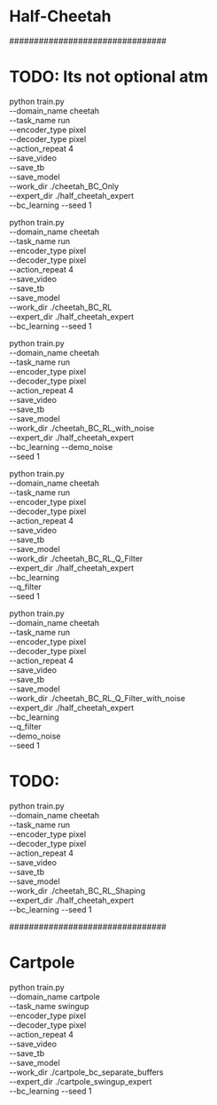 # Half-Cheetah
################################

# TODO: Its not optional atm
python train.py \
    --domain_name cheetah \
    --task_name run \
    --encoder_type pixel \
    --decoder_type pixel \
    --action_repeat 4 \
    --save_video \
    --save_tb \
    --save_model \
    --work_dir ./cheetah_BC_Only \
    --expert_dir ./half_cheetah_expert \
    --bc_learning
    --seed 1


python train.py \
    --domain_name cheetah \
    --task_name run \
    --encoder_type pixel \
    --decoder_type pixel \
    --action_repeat 4 \
    --save_video \
    --save_tb \
    --save_model \
    --work_dir ./cheetah_BC_RL \
    --expert_dir ./half_cheetah_expert \
    --bc_learning
    --seed 1


python train.py \
    --domain_name cheetah \
    --task_name run \
    --encoder_type pixel \
    --decoder_type pixel \
    --action_repeat 4 \
    --save_video \
    --save_tb \
    --save_model \
    --work_dir ./cheetah_BC_RL_with_noise \
    --expert_dir ./half_cheetah_expert \
    --bc_learning
    --demo_noise \
    --seed 1



python train.py \
    --domain_name cheetah \
    --task_name run \
    --encoder_type pixel \
    --decoder_type pixel \
    --action_repeat 4 \
    --save_video \
    --save_tb \
    --save_model \
    --work_dir ./cheetah_BC_RL_Q_Filter \
    --expert_dir ./half_cheetah_expert \
    --bc_learning \
    --q_filter \
    --seed 1


python train.py \
    --domain_name cheetah \
    --task_name run \
    --encoder_type pixel \
    --decoder_type pixel \
    --action_repeat 4 \
    --save_video \
    --save_tb \
    --save_model \
    --work_dir ./cheetah_BC_RL_Q_Filter_with_noise \
    --expert_dir ./half_cheetah_expert \
    --bc_learning \
    --q_filter \
    --demo_noise \
    --seed 1



# TODO:
python train.py \
    --domain_name cheetah \
    --task_name run \
    --encoder_type pixel \
    --decoder_type pixel \
    --action_repeat 4 \
    --save_video \
    --save_tb \
    --save_model \
    --work_dir ./cheetah_BC_RL_Shaping \
    --expert_dir ./half_cheetah_expert \
    --bc_learning
    --seed 1


################################
# Cartpole
python train.py \
    --domain_name cartpole \
    --task_name swingup \
    --encoder_type pixel \
    --decoder_type pixel \
    --action_repeat 4 \
    --save_video \
    --save_tb \
    --save_model \
    --work_dir ./cartpole_bc_separate_buffers \
    --expert_dir ./cartpole_swingup_expert \
    --bc_learning
    --seed 1




